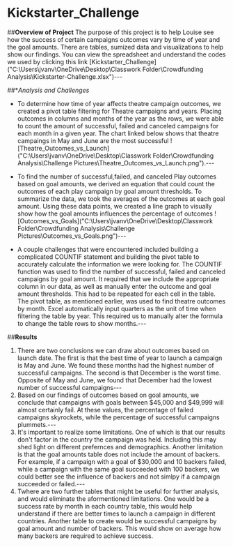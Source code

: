 # Kickstarter_Challenge
##**Overview of Project**
The purpose of this project is to help Louise see how the success of certain campaigns outcomes vary by time of year and the goal amounts. There are tables, sumized data and visualizations to help show our findings. You can view the spreadsheet and understand the codes we used by clicking this link [Kickstarter_Challenge]("C:\Users\jvanv\OneDrive\Desktop\Classwork Folder\Crowdfunding Analysis\Kickstarter-Challenge.xlsx")---

##**Analysis and Challenges*
- To determine how time of year affects theatre campaign outcomes, we created a pivot table filtering for Theatre campaigns and years. Placing outcomes in columns and months of the year as the rows, we were able to count the amount of successful, failed and canceled campaigns for each month in a given year. The chart linked below shows that theatre campaings in May and June are the most successful ![Theatre_Outcomes_vs_Launch]("C:\Users\jvanv\OneDrive\Desktop\Classwork Folder\Crowdfunding Analysis\Challenge Pictures\Theatre_Outcomes_vs_Launch.png").---

- To find the number of successful,failed, and canceled Play outcomes based on goal amounts, we derived an equation that could count the outcomes of each play campaign by goal amount thresholds. To summarize the data, we took the averages of the outcomes at each goal amount. Using these data points, we created a line graph to visually show how the goal amounts influences the percentage of outcomes ![Outcomes_vs_Goals]("C:\Users\jvanv\OneDrive\Desktop\Classwork Folder\Crowdfunding Analysis\Challenge Pictures\Outcomes_vs_Goals.png")---
- A couple challenges that were encountered included building a complicated COUNTIF statement and building the pivot table to accurately calculate the information we were looking for. The COUNTIF function was used to find the number of successful, failed and canceled campaigns by goal amount. It required that we include the appropriate column in our data, as well as manually enter the outcome and goal amount thresholds. This had to be repeated for each cell in the table. The pivot table, as mentioned earlier, was used to find theatre outcomes by month. Excel automatically input quarters as the unit of time when filtering the table by year. This required us to manually alter the formula to change the table rows to show months.---

##**Results**
1. There are two conclusions we can draw about outcomes based on launch date. The first is that the best time of year to launch a campaign is May and June. We found these months had the highest number of successful campaigns. The second is that December is the worst time. Opposite of May and June, we found that December had the lowest number of successful campaigns---
2. Based on our findings of outcomes based on goal amounts, we conclude that campaigns with goals between $45,000 and $49,999 will almost certainly fail. At these values, the percentage of failed campaigns skyrockets, while the percentage of successful campaigns plummets.---
3. It's important to realize some limitations. One of which is that our results don't factor in the country the campaign was held. Including this may shed light on different prefernces and demographics. Another limitation is that the goal amounts table does not include the amount of backers. For example, if a campaign with a goal of $30,000 and 10 backers failed, while a campaign with the same goal succeeded with 100 backers, we could better see the influence of backers and not simlpy if a campaign succeeded or failed.---
4. Twhere are two further tables that might be useful for further analysis, and would eliminate the aformentioned limitations. One would be a success rate by month in each country table, this would help understand if there are better times to launch a campaign in different countries. Another table to create would be successful campaigns by goal amount and number of backers. This would show on average how many backers are required to achieve success.
